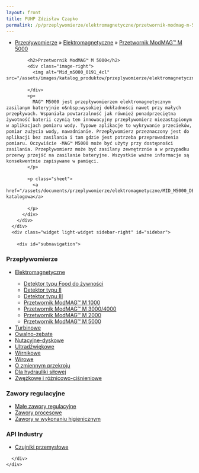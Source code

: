 ```yaml
---
layout: front
title: PUHP Zdzisław Czapko
permalink: /p/przeplywomierze/elektromagnetyczne/przetwornik-modmag-m-5000/
---
```


<div id="content">
  <div class="wrapper-with-color-background">
    <div class="content-area-blog blog-background-sidebar-right">
      <div class="mainarea-left" id="mainarea">
        <div class="blogpost-blog3">
          <div class="post-content">
            <ul class="meta">
<li>
<a href="/p/przeplywomierze">Przepływomierze</a>
»
<a href="/p/przeplywomierze/elektromagnetyczne">Elektromagnetyczne</a>
»
<a href="/p/przeplywomierze/elektromagnetyczne/przetwornik-modmag-m-5000">Przetwornik ModMAG™ M 5000</a>
</li>
</ul>

            <h2>Przetwornik ModMAG™ M 5000</h2>
            <div class="image-right">
              <img alt="Mid_m5000_0191_4cl" src="/assets/images/katalog_produktow/przeplywomierze/elektromagnetyczne/MID_M5000_0191_4Cl.jpg">

            </div>
            <p>
              MAG™ M5000 jest przepływomierzem elektromagnetycznym zasilanym bateryjnie o&nbsp;wysokiej dokładności nawet przy małych przepływach. Wspaniała powtarzalność jak również ponadprzeciętna żywotność baterii czynią ten innowacyjny przepływomierz niezastąpionym w aplikacjach pomiaru wody. Typowe aplikacje to wykrywanie przecieków, pomiar zużycia wody, nawadnianie. Przepływomierz przeznaczony jest do aplikacji bez zasilania i tam gdzie jest potrzeba przeprowadzenia pomiaru. Oczywiście -MAG™ M5000 może być użyty przy dostępności zasilania. Przepływomierz może być zasilany zewnętrznie a w przypadku przerwy przejść na zasilanie bateryjne. Wszystkie ważne informacje są konsekwentnie zapisywane w pamięci.
            </p>
            
            <p class="sheet">
              <a href="/assets/documents/przeplywomierze/elektromagnetyczne/MID_M5000_DB_02_0682_pl.pdf">Karta katalogowa</a>

            </p>
          </div>
        </div>
      </div>
      <div class="widget light-widget sidebar-right" id="sidebar">
        
        <div id="subnavigation">
<h3>Przepływomierze</h3>
<ul class="subcategories">
<li class="category"><a href="/p/przeplywomierze/elektromagnetyczne">Elektromagnetyczne</a></li>
<div class="light-widget">
<ul class="products">
<li class="product"><a href="/p/przeplywomierze/elektromagnetyczne/detektor-typu-food-do-zywnosci">Detektor typu Food do żywności</a></li>
<li class="product"><a href="/p/przeplywomierze/elektromagnetyczne/detektor-typu-ii">Detektor typu II</a></li>
<li class="product"><a href="/p/przeplywomierze/elektromagnetyczne/detektor-typu-iii">Detektor typu III</a></li>
<li class="product"><a href="/p/przeplywomierze/elektromagnetyczne/przetwornik-modmag-m-1000">Przetwornik ModMAG™ M 1000</a></li>
<li class="product"><a href="/p/przeplywomierze/elektromagnetyczne/przetwornik-modmag-m-3000-4000">Przetwornik ModMAG™ M 3000/4000</a></li>
<li class="product"><a href="/p/przeplywomierze/elektromagnetyczne/przetwornik-modmag-m-2000">Przetwornik ModMAG™ M 2000</a></li>
<li class="product"><a href="/p/przeplywomierze/elektromagnetyczne/przetwornik-modmag-m-5000">Przetwornik ModMAG™ M 5000</a></li>
</ul>
</div>
<li class="category"><a href="/p/przeplywomierze/turbinowe">Turbinowe</a></li>
<li class="category"><a href="/p/przeplywomierze/owalno-zebate">Owalno-zębate</a></li>
<li class="category"><a href="/p/przeplywomierze/nutacyjne-dyskowe">Nutacyjne-dyskowe</a></li>
<li class="category"><a href="/p/przeplywomierze/ultradzwiekowe">Ultradźwiękowe</a></li>
<li class="category"><a href="/p/przeplywomierze/wirnikowe">Wirnikowe</a></li>
<li class="category"><a href="/p/przeplywomierze/wirowe">Wirowe</a></li>
<li class="category"><a href="/p/przeplywomierze/o-zmiennym-przekroju">O zmiennym przekroju</a></li>
<li class="category"><a href="/p/przeplywomierze/dla-hydrauliki-silowej">Dla hydrauliki siłowej</a></li>
<li class="category"><a href="/p/przeplywomierze/zwezkowe-i-roznicowo-cisnieniowe">Zwężkowe i różnicowo-ciśnieniowe</a></li>
</ul>
<h3>Zawory regulacyjne</h3>
<ul class="subcategories">
<li class="category"><a href="/p/zawory-regulacyjne/male-zawory-regulacyjne">Małe zawory regulacyjne</a></li>
<li class="category"><a href="/p/zawory-regulacyjne/zawory-procesowe">Zawory procesowe</a></li>
<li class="category"><a href="/p/zawory-regulacyjne/zawory-w-wykonaniu-higienicznym">Zawory w wykonaniu higienicznym</a></li>
</ul>
<h3>API Industry</h3>
<ul class="subcategories">
<li class="category"><a href="/p/api-industry/czujniki-przemyslowe">Czujniki przemysłowe</a></li>
</ul>
</div>

      </div>
    </div>
  </div>
</div>